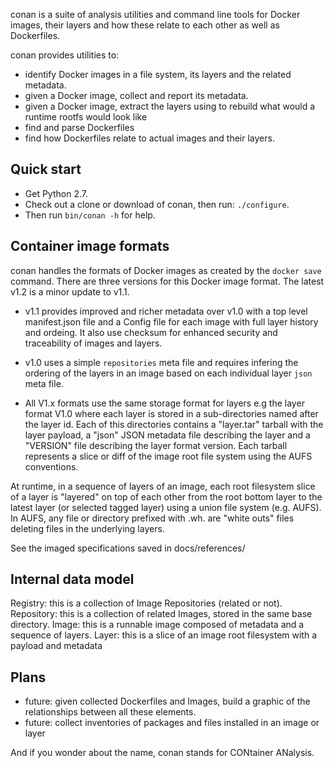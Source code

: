
conan is a suite of analysis utilities and command line tools for Docker images,
their layers and how these relate to each other as well as Dockerfiles.

conan provides utilities to:
 - identify Docker images in a file system, its layers and the related metadata.
 - given a Docker image, collect and report its metadata.
 - given a Docker image, extract the layers using to rebuild what would a runtime
   rootfs would look like
 - find and parse Dockerfiles
 - find how Dockerfiles relate to actual images and their layers.
 
Quick start
-----------

- Get Python 2.7.
- Check out a clone or download of conan, then run: `./configure`.
- Then run `bin/conan -h` for help.
 
Container image formats
-------------------

conan handles the formats of Docker images as created by the `docker save` command.
There are three versions for this Docker image format. 
The latest v1.2 is a minor update to v1.1.

- v1.1 provides improved and richer metadata over v1.0 with a top level manifest.json
  file and a Config file for each image with full layer history and ordeing. It also
  use checksum for enhanced security and traceability of images and layers.

- v1.0 uses a simple `repositories` meta file and requires infering the ordering of
  the layers in an image based on each individual layer `json` meta file.

- All V1.x formats use the same storage format for layers e.g the layer format V1.0
  where each layer is stored in a sub-directories named after the layer id. 
  Each of this directories contains a "layer.tar" tarball with the layer payload, 
  a "json" JSON metadata file describing the layer and a "VERSION" file describing
  the layer format version. Each tarball represents a slice or diff of the image
  root file system using the AUFS conventions.

At runtime, in a sequence of layers of an image, each root filesystem slice of a 
layer is "layered" on top of each other from the root bottom layer to the latest
layer (or selected tagged layer) using a union file system (e.g. AUFS).
In AUFS, any file or directory prefixed with .wh. are "white outs" files deleting
files in the underlying layers.

See the imaged specifications saved in docs/references/


Internal data model
-------------------
Registry: this is a collection of Image Repositories (related or not).
  Repository: this is a collection of related Images, stored in the same base directory.
    Image: this is a runnable image composed of metadata and a sequence of layers.
    Layer: this is a slice of an image root filesystem with a payload and metadata


Plans
-------------------
 - future: given collected Dockerfiles and Images, build a graphic 
   of the relationships between all these elements.
 - future: collect inventories of packages and files installed in an image or layer

And if you wonder about the name, conan stands for CONtainer ANalysis.
